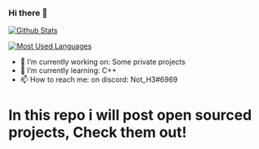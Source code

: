 ### Hi there 👋

[![Github Stats](https://github-readme-stats.vercel.app/api?username=damger9&show_icons=true&count_private=true&theme=tokyonight)]()

[![Most Used Languages](https://github-readme-stats.vercel.app/api/top-langs/?username=damger9&hide=css&layout=compact&theme=tokyonight)]()



- 🔭 I’m currently working on: Some private projects
- 🌱 I’m currently learning: C++
- 📫 How to reach me: on discord: Not_H3#6969


# In this repo i will post open sourced projects, Check them out!
